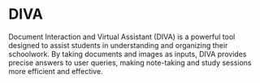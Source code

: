 # DIVA
Document Interaction and Virtual Assistant (DIVA) is a powerful tool designed to assist students in understanding and organizing their schoolwork. By taking documents and images as inputs, DIVA provides precise answers to user queries, making note-taking and study sessions more efficient and effective.
